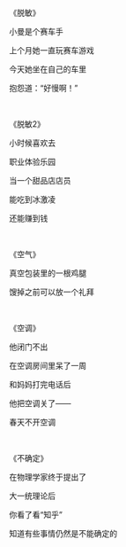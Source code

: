 <br>

《脱敏》

小曼是个赛车手

上个月她一直玩赛车游戏

今天她坐在自己的车里

抱怨道：“好慢啊！”

<br>

《脱敏2》

小时候喜欢去

职业体验乐园

当一个甜品店店员

能吃到冰激凌

还能赚到钱

<br>

《空气》

真空包装里的一根鸡腿

馊掉之前可以放一个礼拜

<br>

《空调》

他闭门不出

在空调房间里呆了一周

和妈妈打完电话后

他把空调关了——

春天不开空调

<br>

《不确定》

在物理学家终于提出了

大一统理论后

你看了看“知乎”

知道有些事情仍然是不能确定的